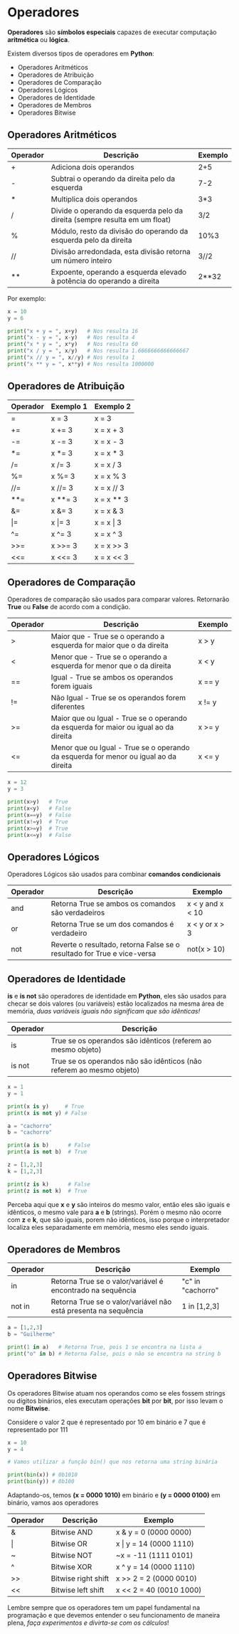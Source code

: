 # Operadores

**Operadores** são **símbolos especiais** capazes de executar computação **aritmética** ou **lógica**.

Existem diversos tipos de operadores em **Python**:

- Operadores Aritméticos
- Operadores de Atribuição
- Operadores de Comparação
- Operadores Lógicos
- Operadores de Identidade
- Operadores de Membros
- Operadores Bitwise

## Operadores Aritméticos

| Operador | Descrição                                                                  | Exemplo |
|----------|----------------------------------------------------------------------------|---------|
| +        | Adiciona dois operandos                                                    | 2+5     |
| -        | Subtrai o operando da direita pelo da esquerda                             | 7-2     |
| *        | Multiplica dois operandos                                                  | 3*3     |
| /        | Divide o operando da esquerda pelo da direita (sempre resulta em um float) | 3/2     |
| %        | Módulo, resto da divisão do operando da esquerda pelo da direita           | 10%3    |
| //       | Divisão arredondada, esta divisão retorna um número inteiro                | 3//2    |
| **       | Expoente, operando a esquerda elevado à potência do operando a direita     | 2**32   |

Por exemplo:

```python
x = 10
y = 6

print("x + y = ", x+y)   # Nos resulta 16
print("x - y = ", x-y)   # Nos resulta 4
print("x * y = ", x*y)   # Nos resulta 60
print("x / y = ", x/y)   # Nos resulta 1.6666666666666667	
print("x // y = ", x//y) # Nos resulta 1
print("x ** y = ", x**y) # Nos resulta 1000000
```

## Operadores de Atribuição

| Operador | Exemplo 1 | Exemplo 2  |
|----------|-----------|------------|
| =        | x = 3     | x = 3      |
| +=       | x += 3    | x = x + 3  |
| -=       | x -= 3    | x = x - 3  |
| *=       | x *= 3    | x = x * 3  |
| /=       | x /= 3    | x = x / 3  |
| %=       | x %= 3    | x = x % 3  |
| //=      | x //= 3   | x = x // 3 |
| **=      | x **= 3   | x = x ** 3 |
| &=       | x &= 3    | x = x & 3  |
| \|=       | x \|= 3    | x = x \| 3  |
| ^=       | x ^= 3    | x = x ^ 3  |
| >>=      | x >>= 3   | x = x >> 3 |
| <<=      | x <<= 3   | x = x << 3 |

## Operadores de Comparação

Operadores de comparação são usados para comparar valores. Retornarão **True** ou **False** de acordo com a condição.

| Operador | Descrição                                                                            | Exemplo |
|----------|--------------------------------------------------------------------------------------|---------|
| >        | Maior que - True se o operando a esquerda for maior que o da direita                 | x > y   |
| <        | Menor que - True se o operando a esquerda for menor que o da direita                 | x < y   |
| ==       | Igual - True se ambos os operandos forem iguais                                      | x == y  |
| !=       | Não Igual - True se os operandos forem diferentes                                    | x != y  |
| >=       | Maior que ou Igual - True se o operando da esquerda for maior ou igual ao da direita | x >= y  |
| <=       | Menor que ou Igual - True se o operando da esquerda for menor ou igual ao da direita | x <= y  |

```python
x = 12
y = 3

print(x>y)   # True
print(x<y)   # False
print(x==y)  # False
print(x!=y)  # True
print(x>=y)  # True
print(x<=y)  # False
```

## Operadores Lógicos

Operadores Lógicos são usados para combinar **comandos condicionais**

| Operador | Descrição                                                               | Exemplo          |
|----------|-------------------------------------------------------------------------|------------------|
| and      | Retorna True se ambos os comandos são verdadeiros                       | x < y and x < 10 |
| or       | Retorna True se um dos comandos é verdadeiro                            | x < y or x > 3   |
| not      | Reverte o resultado, retorna False se o resultado for True e vice-versa | not(x > 10)      |

## Operadores de Identidade

**is** e **is not** são operadores de identidade em **Python**, eles são usados para checar se dois valores (ou variáveis) estão localizados na mesma área de memória, *duas variáveis iguais não significam que são idênticas!*

| Operador | Descrição                                                            |
|----------|----------------------------------------------------------------------|
| is       | True se os operandos são idênticos (referem ao mesmo objeto)         |
| is not   | True se os operandos não são idênticos (não referem ao mesmo objeto) |

```python
x = 1
y = 1 

print(x is y)     # True
print(x is not y) # False
```

```python
a = "cachorro"
b = "cachorro"

print(a is b)      # False
print(a is not b)  # True
```

```python
z = [1,2,3]
k = [1,2,3]

print(z is k)      # False
print(z is not k)  # True
```

Perceba aqui que **x** e **y** são inteiros do mesmo valor, então eles são iguais e idênticos, o mesmo vale
para **a** e **b** (strings). Porém o mesmo não ocorre com **z** e **k**, que são iguais, porem não idênticos, isso porque o interpretador localiza eles separadamente em memória, mesmo eles sendo iguais.

## Operadores de Membros

| Operador | Descrição                                                       | Exemplo           |
|----------|-----------------------------------------------------------------|-------------------|
| in       | Retorna True se o valor/variável é encontrado na sequência      | "c" in "cachorro" |
| not in   | Retorna True se o valor/variável não está presenta na sequência | 1 in [1,2,3]      |

```python
a = [1,2,3]
b = "Guilherme"

print(1 in a)   # Retorna True, pois 1 se encontra na lista a
print("o" in b) # Retorna False, pois o não se encontra na string b
```

## Operadores Bitwise

Os operadores Bitwise atuam nos operandos como se eles fossem strings ou dígitos binários, eles 
executam operações **bit** por **bit**, por isso levam o nome **Bitwise**.

Considere o valor 2 que é representado por 10 em binário e 7 que é representado por 111

```python
x = 10
y = 4

# Vamos utilizar a função bin() que nos retorna uma string binária

print(bin(x)) # 0b1010
print(bin(y)) # 0b100
```

Adaptando-os, temos **(x = 0000 1010)** em binário e **(y = 0000 0100)** em binário, vamos aos operadores

| Operador | Descrição           | Exemplo                 |
|----------|---------------------|-------------------------|
| &        | Bitwise AND         | x & y = 0  (0000 0000)  |
| \|        | Bitwise OR          | x \| y = 14 (0000 1110)  |
| ~        | Bitwise NOT         | ~x = -11   (1111 0101)  |
| ^        | Bitwise XOR         | x ^ y = 14 (0000 1110)  |
| >>       | Bitwise right shift | x >> 2 = 2 (0000 0010)  |
| <<       | Bitwise left shift  | x << 2 = 40 (0010 1000) |

Lembre sempre que os operadores tem um papel fundamental na programação e que devemos entender
o seu funcionamento de maneira plena, *faça experimentos e divirta-se com os cálculos*!























































